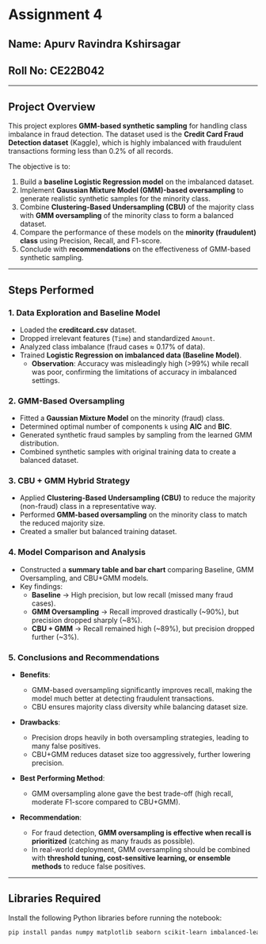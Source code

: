 # Assignment 4

## Name: Apurv Ravindra Kshirsagar

## Roll No: CE22B042

---

## Project Overview

This project explores **GMM-based synthetic sampling** for handling class imbalance in fraud detection. The dataset used is the **Credit Card Fraud Detection dataset** (Kaggle), which is highly imbalanced with fraudulent transactions forming less than 0.2% of all records.

The objective is to:

1. Build a **baseline Logistic Regression model** on the imbalanced dataset.
2. Implement **Gaussian Mixture Model (GMM)-based oversampling** to generate realistic synthetic samples for the minority class.
3. Combine **Clustering-Based Undersampling (CBU)** of the majority class with **GMM oversampling** of the minority class to form a balanced dataset.
4. Compare the performance of these models on the **minority (fraudulent) class** using Precision, Recall, and F1-score.
5. Conclude with **recommendations** on the effectiveness of GMM-based synthetic sampling.

---

## Steps Performed

### 1. Data Exploration and Baseline Model

- Loaded the **creditcard.csv** dataset.
- Dropped irrelevant features (`Time`) and standardized `Amount`.
- Analyzed class imbalance (fraud cases ≈ 0.17% of data).
- Trained **Logistic Regression on imbalanced data (Baseline Model)**.
  - **Observation**: Accuracy was misleadingly high (>99%) while recall was poor, confirming the limitations of accuracy in imbalanced settings.

### 2. GMM-Based Oversampling

- Fitted a **Gaussian Mixture Model** on the minority (fraud) class.
- Determined optimal number of components `k` using **AIC** and **BIC**.
- Generated synthetic fraud samples by sampling from the learned GMM distribution.
- Combined synthetic samples with original training data to create a balanced dataset.

### 3. CBU + GMM Hybrid Strategy

- Applied **Clustering-Based Undersampling (CBU)** to reduce the majority (non-fraud) class in a representative way.
- Performed **GMM-based oversampling** on the minority class to match the reduced majority size.
- Created a smaller but balanced training dataset.

### 4. Model Comparison and Analysis

- Constructed a **summary table and bar chart** comparing Baseline, GMM Oversampling, and CBU+GMM models.
- Key findings:
  - **Baseline** → High precision, but low recall (missed many fraud cases).
  - **GMM Oversampling** → Recall improved drastically (~90%), but precision dropped sharply (~8%).
  - **CBU + GMM** → Recall remained high (~89%), but precision dropped further (~3%).

### 5. Conclusions and Recommendations

- **Benefits**:

  - GMM-based oversampling significantly improves recall, making the model much better at detecting fraudulent transactions.
  - CBU ensures majority class diversity while balancing dataset size.

- **Drawbacks**:

  - Precision drops heavily in both oversampling strategies, leading to many false positives.
  - CBU+GMM reduces dataset size too aggressively, further lowering precision.

- **Best Performing Method**:

  - GMM oversampling alone gave the best trade-off (high recall, moderate F1-score compared to CBU+GMM).

- **Recommendation**:
  - For fraud detection, **GMM oversampling is effective when recall is prioritized** (catching as many frauds as possible).
  - In real-world deployment, GMM oversampling should be combined with **threshold tuning, cost-sensitive learning, or ensemble methods** to reduce false positives.

---

## Libraries Required

Install the following Python libraries before running the notebook:

```bash
pip install pandas numpy matplotlib seaborn scikit-learn imbalanced-learn
```
